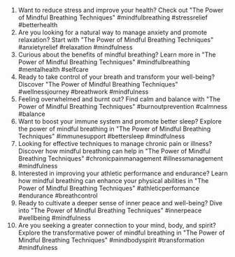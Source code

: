 1. Want to reduce stress and improve your health? Check out "The Power of Mindful Breathing Techniques" #mindfulbreathing #stressrelief #betterhealth
2. Are you looking for a natural way to manage anxiety and promote relaxation? Start with "The Power of Mindful Breathing Techniques" #anxietyrelief #relaxation #mindfulness
3. Curious about the benefits of mindful breathing? Learn more in "The Power of Mindful Breathing Techniques" #mindfulbreathing #mentalhealth #selfcare
4. Ready to take control of your breath and transform your well-being? Discover "The Power of Mindful Breathing Techniques" #wellnessjourney #breathwork #mindfulness
5. Feeling overwhelmed and burnt out? Find calm and balance with "The Power of Mindful Breathing Techniques" #burnoutprevention #calmness #balance
6. Want to boost your immune system and promote better sleep? Explore the power of mindful breathing in "The Power of Mindful Breathing Techniques" #immunesupport #bettersleep #mindfulness
7. Looking for effective techniques to manage chronic pain or illness? Discover how mindful breathing can help in "The Power of Mindful Breathing Techniques" #chronicpainmanagement #illnessmanagement #mindfulness
8. Interested in improving your athletic performance and endurance? Learn how mindful breathing can enhance your physical abilities in "The Power of Mindful Breathing Techniques" #athleticperformance #endurance #breathcontrol
9. Ready to cultivate a deeper sense of inner peace and well-being? Dive into "The Power of Mindful Breathing Techniques" #innerpeace #wellbeing #mindfulness
10. Are you seeking a greater connection to your mind, body, and spirit? Explore the transformative power of mindful breathing in "The Power of Mindful Breathing Techniques" #mindbodyspirit #transformation #mindfulness
